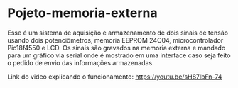 # Pojeto-memoria-externa

Esse é um sistema de aquisição e armazenamento de dois sinais de tensão usando dois potenciômetros, memoria EEPROM 24C04, microcontrolador Pic18f4550 e LCD. Os sinais são gravados na memoria externa e mandado para um gráfico via serial onde é mostrado em uma interface caso seja feito o pedido de envio das informações armazenadas. 

Link do video explicando o funcionamento: https://youtu.be/sH87lbFn-74
